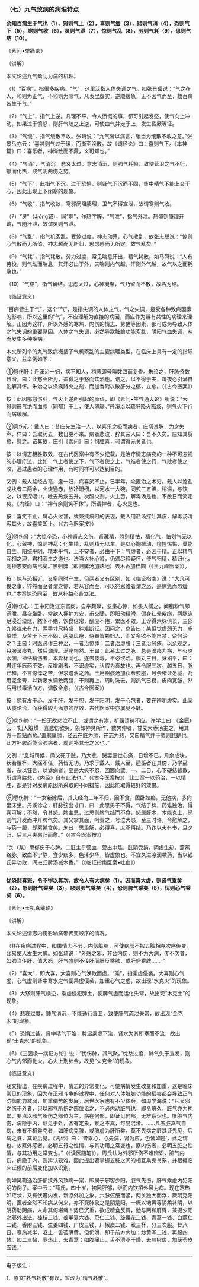 ### （七）九气致病的病理特点

**余知百病生于气也（1），怒则气上（2），喜则气缓（3），悲则气消（4），恐则气下（5），寒则气收（6），炅则气泄（7），惊则气乱（8），劳则气耗（9），思则气结（10）。**

《素问•举痛论》

〔讲解〕

本文论述九气紊乱为病的机理。

（1）“百病”，指很多疾病。“气”，这里泛指人体失调之气。如张景岳说：“气之在人，和则为正气，不和则为邪气，凡表里虚实，逆顺缓急，无不因气而至，故百病皆生于气。”

（2）“气上”，指气上逆。凡理不平，令人愤慨的事，都可引起发怒，使气向上冲动。如果过于愤怒，则肝气随之上逆，可使血气并走于上，发生昏厥等证。

（3）“气缓”，指气缓散不收。张琦说：“九气皆以病言，缓当为缓散不收之意。”张景岳亦云：“喜甚则气过于缓，而渐至涣散。故《调经论》曰：喜则气下。《本神篇》曰：喜乐者，神惮散而不藏，义可知也。”

（4）“气消”，气消沉。悲哀太过，意志消沉，则肺气耗损，致使营卫之气不行，郁而化热，成气阴两伤之势。

（5）“气下”，此指气下沉。过于恐惧，则肾气下沉而不固，肾中精气不能上交于心，因此出现上下闭塞的现象。

（6）“气收”，指气收敛，寒邪闭阻腠理，卫气不得宣泄，故谓寒则气收。

（7）“炅”（Jiǒng窘），同“炯”，作热字解。“气泄”，指气外泄。热盛则腠理开疏，气随汗泄，故谓炅则气泄。

（8）“气乱”，指气机紊乱。受惊过度，神志动荡，心气散乱，故张志聪说：“惊则心气散而无所倚，神志越而无所归，思虑惑而无所定，故气乱矣。”

（9）“气耗”，指气耗散。劳力过度，常见喘息汗出，精气耗散，如马莳说：“人有劳役，则气动而喘息，其汗必出于外，夫喘则内气越，汗则外气越，故气以之而耗散也。”

（10）“气结”，指气留结。思虑太过，心神凝聚，气乃留而不散，故名为结。

〔临证意义〕

“百病皆生于气”，这个“气”，是指失调的人体之气。气之失调，是受各种致病因素的影响，所以这里的“气”，不应理解为直接的病因，而应作为带有共性的病理来理解。正因为这样，所以外感的寒热，内伤的情志、劳倦等因素，都可成为导致人体之气失调的重要原因。人体之气失调，必然导致脏腑功能紊乱，阴阳气血失调，从而发生多种疾病。

本文所列举的九气致病概括了气机紊乱的主要病理类型，在临床上具有一定的指导意义。兹举例如下：

①怒伤肝：丹溪治一妇，病不知人，稍苏即号叫数四而复昏。朱诊之，肝脉弦数且滑。曰：此怒火所为，盖得之于怒而饮酒也。诘之，以不得于夫，每夜必引满自酌解其怀。朱治之以涤痰降火之剂，而加香附以散肝分之郁，立愈。（《古今医案》）

按：此因郁怒伤肝，气火上逆所引起的厥证，即《素问•生气通天论》所说：“大怒则形气绝而血菀（同郁）于上，使人薄厥。”丹溪治以疏肝降火豁痰，则气火下行而病缓解。

②喜伤心：戴人曰：昔庄先生治一人，以喜乐之极而病者，庄切其脉，为之失声，佯曰：吾取药去，数日更不来。病者悲泣，辞其亲人曰：吾不久矣。庄知其将愈，慰之。诘其故，庄引《素问》曰：惧胜喜，可谓得元关者也。

按：以情志相胜取效，在古代医案中有不少记载，是治疗情志病变的一种不可忽视的心理疗法。比如：气上者使之下，气下者使之上，气结者使之行，气散者使之收，通过患者的心理作用，有时同样可以达到目的。

又例：戴人路经古亳，逢一妇，病喜笑不止，已半年，众医治之术穷。戴人以沧盐成块者二两余，火烧通赤，放冷研细，以河水一大碗，同煎三五沸，稍温，与饮之，以钗探咽中，吐去热痰五升。次服火剂，火主苦，解毒汤是也，不数日而笑定矣。《内经》曰：“神有余则笑不休”，所谓神者，心火是也。

按：喜笑不止，属心火过甚，或兼挟痰阻的表现，戴人用盐汤探吐其痰，解毒汤清泻其火，故喜笑即止。（《古今医案按》）

③恐伤肾：“大惊卒恐，心神肾志交伤。肾藏精，恐则精怯，精化气，怯则气无以化。心藏神，惊则神乱；化生精，乱则精无以生。是以心胸振动，惶惶惕惕，莫能自主。阳统乎阴，精本乎气，上不安者，必由乎下；气虚者，必因于精。正以精气互相之理，君相资生之道也。法当大补心肾，仍须尽释疑怀，使气归精，精归化，则神志安而病已矣。”黑归脾（即归脾汤加熟地）去木香加桂圆（《王九峰医案》）。

按：惊与恐相近，又多同时产生，但两者又有区别，如《临证指南》说：“大凡可畏之事，猝然而至者谓之惊，若从容而至，可以宛思维者谓之恐，是惊急而恐缓也。”本案惊恐同至，故从补益心肾立法。

④惊伤心：王中阳治江东富商，自奉颇厚，忽患心惊，如畏人捕之，闻脂粉气即遗泄，昼夜坐卧，常欲人拥护方安，甫交睫，即阳动精滑，偏身红晕紫癍，两腿连足浸淫湿烂，脓下不绝，饮食倍常，酬应不倦，累医不效。王诊得六脉俱长，三部九候往来有力，两手寸尺特盛，猝难断证。因问之，商告曰：某但觉虚弱无力，多惊悸，及苦于下元不固，两腿风疮，侍奉皆赖妇人，而又多欲不能自禁，奈何治之？王曰：时医必作三种治，一者治惊悸；二者治虚脱；三者治风疮。以余观之，只服滚痰丸，然后调理。满座愕然。王曰：此系太过之脉，总是湿痰为病，与火炎水涸，神怯精伤者，本异标同也。逐去痰毒，不必缕治。服丸三日，脉稍平，曰：君连年医药不效，反增剧者，不识虚实，认假为真故也。再令服三次，越五日，脉已和，不言惊悸之苦，但求遗泄之药。王用豁痰汤加茯苓煎服，月余诸证悉减，乃用泥金膏，以新汲水调敷两腿，干则再上，周时洗去，则热气已衰，皮肉宽皱，然后用杖毒活血方，调敷全愈。（《古今医案》）

按：惊有发于心，发于肝，发于胆，发于阳明，发于心包者，要在辨明虚实。此案从痰论治，而获得较为满意的疗效，古代医案中亦屡见不鲜。

⑤悲伤肺：“一妇无故悲泣不止，或谓之有崇，祈禳请祷不应。许学士曰：《金匮》云：‘妇人脏燥，喜悲伤欲哭，象如神灵所作，数欠伸者，甘麦大枣汤主之，用其方十四贴而愈。’盖悲属肺，经云在脏为肺，在志为悲，又曰精气并于肺则悲是也。此方补脾而能治肺病者，虚则补其母之义也。”

又例：“息城司候，闻父死于贼，乃大悲，哭罢便觉心痛，日增不已，月余成块，状若覆杯，大痛不任，药皆无功。乃求于戴人，戴人至，适巫者在其傍，乃学巫者，杂以狂言，以谑病者，至是大笑不忍，回面向壁。一、二日，心下硬结皆散，所谓喜胜悲，《内经》自有此法也。”（《古今医案按》）
此二案一以药治，一以情胜，都是针对发病原因所采取的不同措施，因此能取得较好的效果。

⑥思伤脾：“一女新嫁后，其夫经商二年不归，因不食，困卧如痴，无他病，多向里床坐。丹溪诊之，肝脉弦出寸口，曰：此思男子不得，气结于脾，药难独治，得喜可解；不然，令其怒。脾主思，过思则脾气结而不食，怒属肝木，木能克土，怒则气升发而冲开脾气矣。其父掌其面，呵责之，号泣大怒，至三时许，令慰解之，与药一服，即索粥食矣。朱曰：思虽解，必得喜，庶不再结。乃诈以夫有书，旦夕归，后三月夫果归而愈。”（《古今医案按》）

“关（某）思郁伤于心脾。二脏主乎营血，营出中焦，脏阴受损，阴虚生热，薰蒸络脉，致血不宁静，食少痰多，色泽少华，皆虚象也。不宜久进凉润嗽药，当以钱氏异功散，间进归脾汤减木香。”（《临证指南医案•吐血》）

* * *

**忧恐悲喜怒，令不得以其次，故令人有大病矣（1）。因而喜大虚，则肾气乘矣（2），怒则肝气乘矣（3），悲则肺气乘矣（4），恐则脾气乘矣（5），忧则心气乘矣（6）。**

《素问•玉机真藏论》

〔讲解〕

本文论述情志内伤影响病邪传变顺序的情况。

（1)在疾病过程中，如果情志不节，内伤脏腑，可使病邪不按五脏相克次序传变，容易使人发生大病。如张琦说：“外感之邪，非合内伤，则不为大病，传不次者，如肺当传肝，值大怒，肝气盛则不传肝而肝反乘肺，或肝盛乘脾……。”

（2）“喜大”，即大喜，大喜则心气涣散而虚。“乘”，指乘虚侵袭。大喜则心气虚，心气虚则肾中寒水之气便乘虚侵袭，加重心气之虚，故出现“水克火”的现象。

（3）大怒则肝气横逆，乘虚侵犯脾土，使脾气虚而运化失常，故出现“木克土”的现象。

（4）悲哀过度，肺气消沉，不能通行营卫，致使肝气疏泄失常，故出现“金克木”的现象。

（5）恐惧过甚，肾中精气下陷，脾湿乘虚下注，肾水为其所壅而不流，故出现“土克水”的现象。

（6）《三因极一病证方论》说：“忧伤肺，其气聚。”忧愁过度，肺气失于宣发，则心气内郁而化火，心火上刑肺金，故见“火克金”的现象。

〔临证意义〕

经文指出，在疾病过程中，情志的异常变化，可使病情发生改变和加重，这是临床常见的现象，因为在正邪斗争的过程中，任何对人体脏腑功能的损害都会导致正气防御能力减弱，加重病势的发展。后世医家也有不少体会，如周学海说：“凡表邪之伤于外者，只以邪气所伤之部位论之，不必内动脏气也，即令病久，脏气亦为扰累，要点以邪气所伤之部位为主，病在何部，即证见何部，无难察识也。唯脏气内伤，病隐于内，证见于外，各有定象，察之不真，每易混淆。……凡五脏真气自病，未有不相乘克者，如肝病克脾，或脾虚为肝所乘，莫不先病之脏其证先见，后病之脏，其证后见。《内经》曰：‘肾乘心，心先病，肾为应，色皆如是’，此之谓也。故察外感者，必明五行之性情，与其功用之常变也。察内伤者，必明五脏之性情，与其功用之常变也。”（《读医随笔》）。周氏认为外邪所伤不难辨识，脏气内伤，病隐于内，则辨认较难，因此提出要掌握五脏之间的相互乘克关系，并根据临床证候的前后变化加以识别。

例如吴鞠通治肝郁挟外风致病一案，即属于邪客少阳，脏气先伤，肝气乘虚内犯阳明的例子。案中云：“薛氏，四十岁，初因肝郁，继而内饮招外风为病。现在寒热如疟状，又有伏暑内发，新凉外加之象。六脉弦细而紧，两关独大而浮，厥阴克阳明，医者全然不知病从何来，亦不究脉象之是阴是阳，一概以地黄等阴柔补阴，以阴药助阴病，人命其何堪哉！势已沉重，欲成噎食反胃，勉与两和肝胃，兼提少阳之邪外出法。桂枝三钱、姜半夏六钱、苡仁三钱、旋覆花三钱、青蒿一钱、白蔻仁二钱、香附三钱、生姜四钱、广皮三钱、川椒炭二钱、煮三杯，分三次服。廿八日，寒热减半，呕止，舌苔薄黄，但仍滑，即于前方内加：炒黄芩二钱，再服四帖。如二三帖，寒热止，去青蒿；如腹痛止，舌不滑不干燥，去川椒炭，加茯苓皮五钱。”

------

电子版注：

1、原文”耗气耗散“有误，暂改为”精气耗散“。
